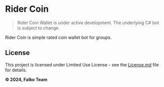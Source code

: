 # Rider Coin

> Rider Coin Wallet is under active development. The underlying C# bot is subject to change.

Rider Coin is simple rated coin wallet bot for groups.

## License

This project is licensed under Limited Use License - see the [License.md](License.md) file for details.

**© 2024, Falko Team**
